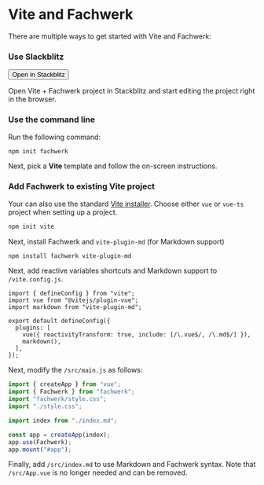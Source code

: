 # Vite and Fachwerk

There are multiple ways to get started with Vite and Fachwerk:

### Use Slackblitz

<Button href="https://stackblitz.com/fork/github/fachwerk-dev/create-fachwerk/tree/main/vite?file=src%2Findex.md&title=Fachwerk+Vite">Open in Stackblitz</Button>

Open Vite + Fachwerk project in Stackblitz and start editing the project right in the browser.

### Use the command line

Run the following command:

```bash
npm init fachwerk
```

Next, pick a **Vite** template and follow the on-screen instructions.

### Add Fachwerk to existing Vite project

Your can also use the standard [Vite installer](https://vitejs.dev/guide/#scaffolding-your-first-vite-project). Choose either `vue` or `vue-ts` project when setting up a project.

```bash
npm init vite
```

Next, install Fachwerk and `vite-plugin-md` (for Markdown support)

```bash
npm install fachwerk vite-plugin-md
```

Next, add reactive variables shortcuts and Markdown support to `/vite.config.js`.

```js{3,7-8}
import { defineConfig } from "vite";
import vue from "@vitejs/plugin-vue";
import markdown from "vite-plugin-md";

export default defineConfig({
  plugins: [
    vue({ reactivityTransform: true, include: [/\.vue$/, /\.md$/] }),
    markdown(),
  ],
});
```

Next, modify the `/src/main.js` as follows:

```js
import { createApp } from "vue";
import { Fachwerk } from "fachwerk";
import "fachwerk/style.css";
import "./style.css";

import index from "./index.md";

const app = createApp(index);
app.use(Fachwerk);
app.mount("#app");
```

Finally, add `/src/index.md` to use Markdown and Fachwerk syntax. Note that `/src/App.vue` is no longer needed and can be removed.
